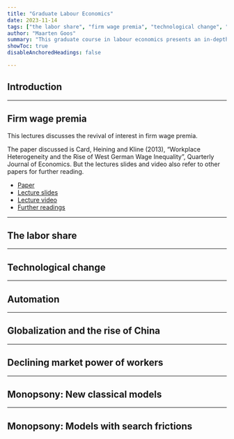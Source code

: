 ```yaml
---
title: "Graduate Labour Economics" 
date: 2023-11-14
tags: ["the labor share", "firm wage premia", "technological change", "automation", "globalization", "worker power", "monopsony"]
author: "Maarten Goos"
summary: "This graduate course in labour economics presents an in-depth overview of recent research in labour economics focussing on inequality, technological change, globalization, worker power, and monopsony. The course stresses the most recent theories as well as recent advances in empirical research designs." 
showToc: true
disableAnchoredHeadings: false

---
```


## Introduction

---

## Firm wage premia

This lectures discusses the revival of interest in firm wage premia. 

The paper discussed is Card, Heining and Kline (2013), “Workplace Heterogeneity and the Rise of West German Wage Inequality”, Quarterly Journal of Economics. But the lectures slides and video also refer to other papers for further reading. 

+ [Paper]()
+ [Lecture slides]() 
+ [Lecture video]()
+ [Further readings](https://github.com/MaartenGoos/graduate_labor/tree/master/firm_wage_premia/papers)

---

## The labor share

---

## Technological change

---

## Automation

---

## Globalization and the rise of China

---

## Declining market power of workers

---

## Monopsony: New classical models

---

## Monopsony: Models with search frictions

